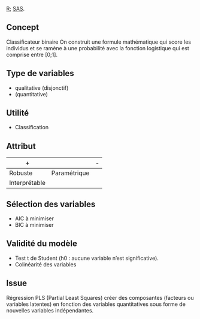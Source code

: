 [R](https://github.com/gdemare/aide-memoire/blob/master/methodes/r/regression-logistique_r.md); [SAS](https://github.com/gdemare/aide-memoire/tree/master/methodes/sas/regression-logistique_sas.md).

## Concept

Classificateur binaire
On construit une formule mathématique qui score les individus et se ramène à une probabilité avec la fonction logistique qui est comprise entre [0;1].

## Type de variables

* qualitative (disjonctif)
* (quantitative)

## Utilité

* Classification

## Attribut

| + |  | - |
|---|---|---|
| Robuste | Paramétrique | |
| Interprétable| |

## Sélection des variables

* AIC à minimiser
* BIC à minimiser

## Validité du modèle

* Test t de Student (h0 : aucune variable n’est significative).
* Colinéarité des variables

## Issue

Régression PLS (Partial Least Squares) créer des composantes (facteurs ou variables latentes) en fonction des variables quantitatives sous forme de nouvelles variables indépendantes.
